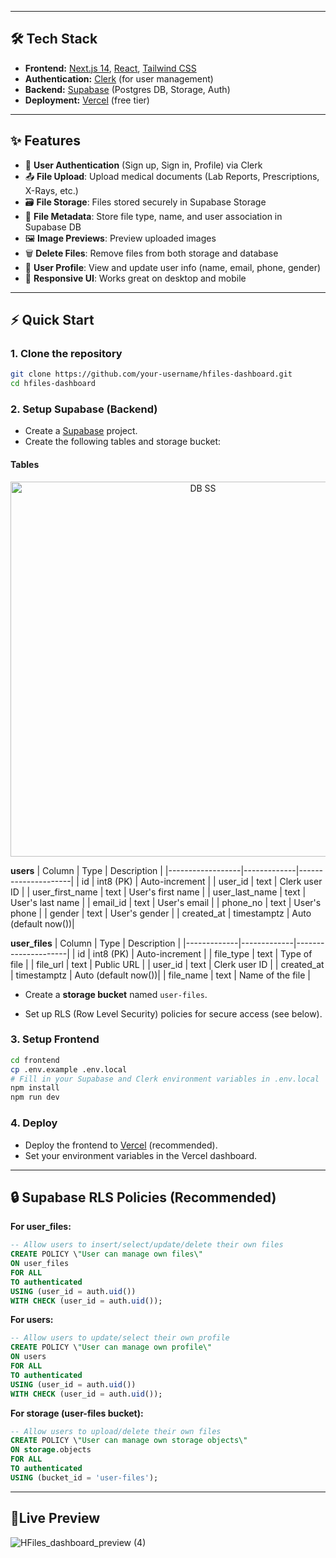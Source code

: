 
---

## 🛠️ Tech Stack

- **Frontend:** [Next.js 14](https://nextjs.org/), [React](https://react.dev/), [Tailwind CSS](https://tailwindcss.com/)
- **Authentication:** [Clerk](https://clerk.com/) (for user management)
- **Backend:** [Supabase](https://supabase.com/) (Postgres DB, Storage, Auth)
- **Deployment:** [Vercel](https://vercel.com/) (free tier)

---

## ✨ Features

- 🔐 **User Authentication** (Sign up, Sign in, Profile) via Clerk
- 📤 **File Upload**: Upload medical documents (Lab Reports, Prescriptions, X-Rays, etc.)
- 🗃️ **File Storage**: Files stored securely in Supabase Storage
- 📝 **File Metadata**: Store file type, name, and user association in Supabase DB
- 🖼️ **Image Previews**: Preview uploaded images
- 🗑️ **Delete Files**: Remove files from both storage and database
- 👤 **User Profile**: View and update user info (name, email, phone, gender)
- 📱 **Responsive UI**: Works great on desktop and mobile

---

## ⚡️ Quick Start

### 1. Clone the repository

```bash
git clone https://github.com/your-username/hfiles-dashboard.git
cd hfiles-dashboard
```

### 2. Setup Supabase (Backend)

- Create a [Supabase](https://supabase.com/) project.
- Create the following tables and storage bucket:

#### Tables

<p align="center">
  <img src="https://oualfy237r.ufs.sh/f/NBKEpf9FnpKGPflMMP4StcQ5M4OXyipmDkjsC1RuEexGWaZ2" alt="DB SS" width="600"/>
</p>

**users**
| Column           | Type        | Description         |
|------------------|-------------|---------------------|
| id               | int8 (PK)   | Auto-increment      |
| user_id          | text        | Clerk user ID       |
| user_first_name  | text        | User's first name   |
| user_last_name   | text        | User's last name    |
| email_id         | text        | User's email        |
| phone_no         | text        | User's phone        |
| gender           | text        | User's gender       |
| created_at       | timestamptz | Auto (default now())|

**user_files**
| Column      | Type        | Description         |
|-------------|-------------|---------------------|
| id          | int8 (PK)   | Auto-increment      |
| file_type   | text        | Type of file        |
| file_url    | text        | Public URL          |
| user_id     | text        | Clerk user ID       |
| created_at  | timestamptz | Auto (default now())|
| file_name   | text        | Name of the file    |

- Create a **storage bucket** named `user-files`.

- Set up RLS (Row Level Security) policies for secure access (see below).

### 3. Setup Frontend

```bash
cd frontend
cp .env.example .env.local
# Fill in your Supabase and Clerk environment variables in .env.local
npm install
npm run dev
```

### 4. Deploy

- Deploy the frontend to [Vercel](https://vercel.com/) (recommended).
- Set your environment variables in the Vercel dashboard.

---

## 🔒 Supabase RLS Policies (Recommended)

**For user_files:**
```sql
-- Allow users to insert/select/update/delete their own files
CREATE POLICY \"User can manage own files\"
ON user_files
FOR ALL
TO authenticated
USING (user_id = auth.uid())
WITH CHECK (user_id = auth.uid());
```

**For users:**
```sql
-- Allow users to update/select their own profile
CREATE POLICY \"User can manage own profile\"
ON users
FOR ALL
TO authenticated
USING (user_id = auth.uid())
WITH CHECK (user_id = auth.uid());
```

**For storage (user-files bucket):**
```sql
-- Allow users to upload/delete their own files
CREATE POLICY \"User can manage own storage objects\"
ON storage.objects
FOR ALL
TO authenticated
USING (bucket_id = 'user-files');
```

---

## 📸Live Preview

![HFiles_dashboard_preview (4)](https://github.com/user-attachments/assets/4e2a9e59-c0af-4136-94e3-91abdbc18543)
